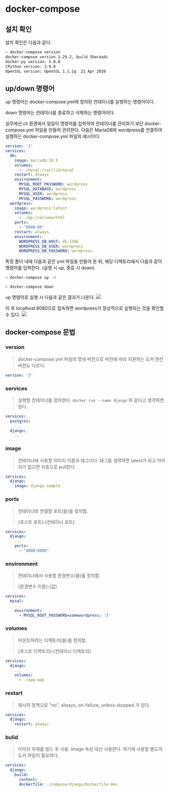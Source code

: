 # docker-compose
## 설치 확인
설치 확인은 다음과 같다.
```bash
> docker-compose version
docker-compose version 1.29.2, build 5becea4c
docker-py version: 5.0.0
CPython version: 3.9.0
OpenSSL version: OpenSSL 1.1.1g  21 Apr 2020
```

## up/down 명령어
up 명령어는 docker-compose.yml에 정의된 컨테이너를 실행하는 명령어이다.

down 명령어는 컨테이너를 종료하고 삭제하는 명령어이다.

실무에선 cli 환경에서 일일이 명령어를 입력하여 컨테이너를 관리하기 보단 docker-compose.yml 파일을 만들어 관리한다. 다음은 MariaDB와 wordpress를 연결하여 실행하는 docker-compose.yml 파일의 예시이다.

```yml
version: '2'
services:
  db:
    image: mariadb:10.5
    volumes:
      - ./mysql:/var/lib/mysql
    restart: always
    environment:
      MYSQL_ROOT_PASSWORD: wordpress
      MYSQL_DATABASE: wordpress
      MYSQL_USER: wordpress
      MYSQL_PASSWORD: wordpress
  wordpress:
    image: wordpress:latest
    volumes:
      - ./wp:/var/www/html
    ports:
      - "8080:80"
    restart: always
    environment:
      WORDPRESS_DB_HOST: db:3306
      WORDPRESS_DB_USER: wordpress
      WORDPRESS_DB_PASSWORD: wordpress
```

특정 폴더 내에 다음과 같은 yml 파일을 만들어 둔 뒤, 해당 디렉토리에서 다음과 같이 명령어를 입력한다. (실행 시 up, 종료 시 down)
```bash
> docker-compose up -d

> docker-compose down
```
up 명령어로 실행 시 다음과 같은 결과가 나온다.
<img src="https://user-images.githubusercontent.com/60968342/130901820-63134a0c-6df9-4f05-9400-d650be8e0f7e.png">

이 후 localhost:8080으로 접속하면 wordpress가 정상적으로 실행되는 것을 확인할 수 있다.
<img src="https://user-images.githubusercontent.com/60968342/130901823-537c3d92-7299-4b63-a2ea-625ab4d54c8e.png">

## docker-compose 문법
### version
> docker-compose.yml 파일의 명세 버전으로 버전에 따라 지원하는 도커 엔진 버전도 다르다.
```yml
version: '3'
```

### services
> 실행할 컨테이너를 정의한다. `docker run --name django` 와 같다고 생각하면 된다.
```yml
services:
  postgres:
    ...
  django:
    ...
```

### image
> 컨테이너에 사용할 이미지 이름과 태그이다. 태그를 생략하면 latest가 되고 이미지가 없으면 자동으로 pull한다.
```yml
services:
  django:
    image: django-sample
```

### ports
> 컨테이너와 연결할 포트(들)를 정의함.
>
> {호스트 포트}:{컨테이너 포트}
```yml
services:
  django:
    ...
    ports:
      - "8000:8000"
```

### environment
> 컨테이너에서 사용할 환경변수(들)를 정의함.
>
> {환경변수 이름}:{값}
```yml
services:
  mysql:
    ...
    environment:
      - MYSQL_ROOT_PASSWORD=somewordpress: '3'
```

### volumes
> 마운트하려는 디렉토리(들)를 정의함.
>
> {호스트 디렉토리}:{컨테이너 디렉토리}
```yml
services:
  django:
    ...
    volumes:
      - ./app:app
```

### restart
> 재시작 정책으로 "no", always, on-failure, unless-stopped 가 있다.
```yml
services:
  django:
    restart: always
```

### bulid
> 이미지 자체를 빌드 후 사용. image 속성 대신 사용한다. 여기에 사용할 별도의 도커 파일이 필요하다.
```yml
services:
  django:
    build:
      context: .
      dockerfile: ./compose/django/Dockerfile-dev
```

